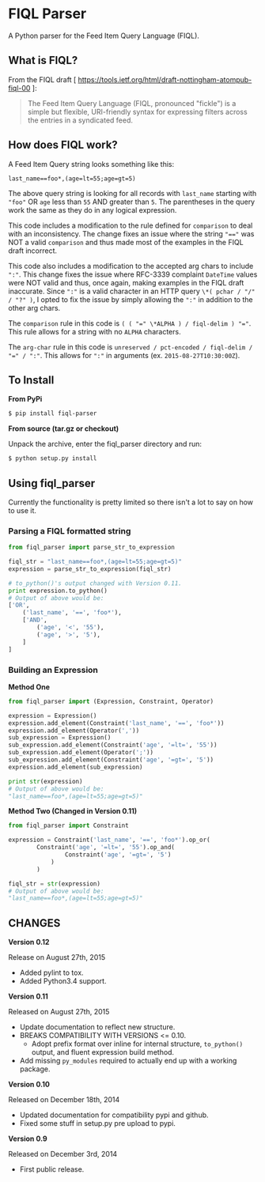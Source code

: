 # FIQL Parser

A Python parser for the Feed Item Query Language (FIQL).

## What is FIQL?

From the FIQL draft
[ https://tools.ietf.org/html/draft-nottingham-atompub-fiql-00 ]:

> The Feed Item Query Language (FIQL, pronounced "fickle") is a simple
> but flexible, URI-friendly syntax for expressing filters across the
> entries in a syndicated feed.

## How does FIQL work?

A Feed Item Query string looks something like this:

    last_name==foo*,(age=lt=55;age=gt=5)

The above query string is looking for all records with `last_name` starting
with `"foo"` OR `age` less than `55` AND greater than `5`. The parentheses in
the query work the same as they do in any logical expression.

This code includes a modification to the rule defined for `comparison` to deal
with an inconsistency. The change fixes an issue where the string `"=="` was NOT
a valid `comparison` and thus made most of the examples in the FIQL draft
incorrect.

This code also includes a modification to the accepted arg chars to include
`":"`. This change fixes the issue where RFC-3339 complaint `DateTime` values
were NOT valid and thus, once again, making examples in the FIQL draft
inaccurate. Since `":"` is a valid character in an HTTP query `\*( pchar / "/" /
"?" )`, I opted to fix the issue by simply allowing the `":"` in addition to the
other arg chars.

The `comparison` rule in this code is `( ( "=" \*ALPHA ) / fiql-delim ) "="`. This
rule allows for a string with no `ALPHA` characters.

The `arg-char` rule in this code is `unreserved / pct-encoded / fiql-delim /
"=" / ":"`. This allows for `":"` in arguments (ex. `2015-08-27T10:30:00Z`).

## To Install

**From PyPi**

```bash
$ pip install fiql-parser
```

**From source (tar.gz or checkout)**

Unpack the archive, enter the fiql\_parser directory and run:

```bash
$ python setup.py install
```

## Using fiql\_parser

Currently the functionality is pretty limited so there isn't a lot to say on
how to use it.

### Parsing a FIQL formatted string

```python
from fiql_parser import parse_str_to_expression

fiql_str = "last_name==foo*,(age=lt=55;age=gt=5)"
expression = parse_str_to_expression(fiql_str)

# to_python()'s output changed with Version 0.11.
print expression.to_python()
# Output of above would be:
['OR',
    ('last_name', '==', 'foo*'),
    ['AND',
        ('age', '<', '55'),
        ('age', '>', '5'),
    ]
]
```

### Building an Expression

**Method One**

```python
from fiql_parser import (Expression, Constraint, Operator)

expression = Expression()
expression.add_element(Constraint('last_name', '==', 'foo*'))
expression.add_element(Operator(','))
sub_expression = Expression()
sub_expression.add_element(Constraint('age', '=lt=', '55'))
sub_expression.add_element(Operator(';'))
sub_expression.add_element(Constraint('age', '=gt=', '5'))
expression.add_element(sub_expression)

print str(expression)
# Output of above would be:
"last_name==foo*,(age=lt=55;age=gt=5)"
```

**Method Two (Changed in Version 0.11)**

```python
from fiql_parser import Constraint

expression = Constraint('last_name', '==', 'foo*').op_or(
        Constraint('age', '=lt=', '55').op_and(
                Constraint('age', '=gt=', '5')
            )
        )

fiql_str = str(expression)
# Output of above would be:
"last_name==foo*,(age=lt=55;age=gt=5)"
```

## CHANGES

**Version 0.12**

Release on August 27th, 2015

* Added pylint to tox.
* Added Python3.4 support.

**Version 0.11**

Released on August 27th, 2015

* Update documentation to reflect new structure.
* BREAKS COMPATIBILITY WITH VERSIONS <= 0.10.
  * Adopt prefix format over inline for internal structure, `to_python()`
    output, and fluent expression build method.
* Add missing `py_modules` required to actually end up with a working
  package.

**Version 0.10**

Released on December 18th, 2014

* Updated documentation for compatibility pypi and github.
* Fixed some stuff in setup.py pre upload to pypi.

**Version 0.9**

Released on December 3rd, 2014

* First public release.
